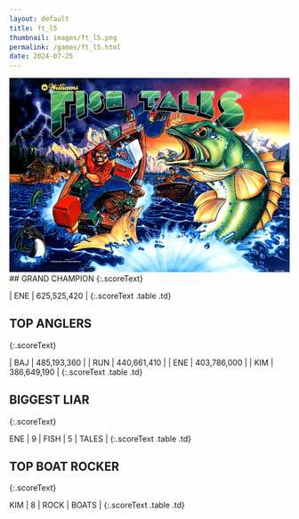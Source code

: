 ```yaml
---
layout: default
title: ft_l5
thumbnail: images/ft_l5.png
permalink: /games/ft_l5.html
date: 2024-07-25
---
```


<img src="../images/ft_l5.png" class="gameThumbnail img-fluid mx-auto align-middle">
## GRAND CHAMPION
{:.scoreText}

| ENE | 625,525,420 | 
{:.scoreText .table .td}

## TOP ANGLERS
{:.scoreText}

| BAJ | 485,193,360 | 
| RUN | 440,661,410 | 
| ENE | 403,786,000 | 
| KIM | 386,649,190 | 
{:.scoreText .table .td}

## BIGGEST LIAR
{:.scoreText}

ENE
| 9 | FISH | 5 | TALES | 
{:.scoreText .table .td}

## TOP BOAT ROCKER
{:.scoreText}

KIM
| 8 | ROCK | BOATS | 
{:.scoreText .table .td}
